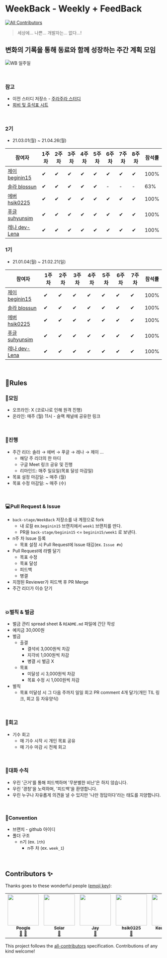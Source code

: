 # WeekBack - Weekly + FeedBack
<!-- ALL-CONTRIBUTORS-BADGE:START - Do not remove or modify this section -->
[![All Contributors](https://img.shields.io/badge/all_contributors-5-orange.svg?style=flat-square)](#contributors-)
<!-- ALL-CONTRIBUTORS-BADGE:END -->

> 세상에... 나쁜... 개발자는... 없다...!

## **변화의 기록을 통해 동료와 함께 성장하는 주간 계획 모임**

![WB 일주일](https://user-images.githubusercontent.com/58318786/104989878-c1378900-5a5e-11eb-9925-8916118dd48d.png)

<br>

### 참고
* 이전 스터디 저장소 - [주라주라 스터디](https://github.com/guswns1659/JuraJura)
* [회비 및 출석표 시트](https://docs.google.com/spreadsheets/d/1bW4PDzOeI4BGsfmKYqqA4cw2bDyWchXP4qRALd16rEE/edit?usp=sharing)

<br>

### 2기

- 21.03.01(월) ~ 21.04.26(월)

| 참여자 | 1주 차 | 2주 차 | 3주 차 | 4주 차 | 5주 차 | 6주 차 | 7주 차 | 8주 차 | 참석률 |
| --- | --- | --- | --- | --- | --- | --- | --- | --- | --- |
| [제이 beginin15](https://github.com/beginin15) |✔|✔|✔|✔|✔|✔|✔|✔| 100% |
| [솔라 blossun](https://github.com/blossun) |✔|✔|✔|✔|✔|-|-|-| 63% |
| [에버 hsik0225](https://github.com/hsik0225) |✔|✔|✔|✔|✔|✔|✔|✔| 100% |
| [푸글 suhyunsim](https://github.com/suhyunsim) |✔|✔|✔|✔|✔|✔|✔|✔| 100% |
| [레나 dev-Lena](https://github.com/dev-Lena) |✔|✔|✔|✔|✔|✔|✔|✔| 100% |


### 1기

- 21.01.04(월) ~ 21.02.21(일)

| 참여자 | 1주 차 | 2주 차 | 3주 차 | 4주 차 | 5주 차 | 6주 차 | 7주 차 | 참석률 |
| --- | --- | --- | --- | --- | --- | --- | --- | --- |
| [제이 beginin15](https://github.com/beginin15) |✔|✔|✔|✔|✔|✔|✔| 100% |
| [솔라 blossun](https://github.com/blossun) |✔|✔|✔|✔|✔|✔|✔| 100% |
| [에버 hsik0225](https://github.com/hsik0225) |✔|✔|✔|✔|✔|✔|✔| 100% |
| [푸글 suhyunsim](https://github.com/suhyunsim) |✔|✔|✔|✔|✔|✔|✔| 100% |
| [레나 dev-Lena](https://github.com/dev-Lena) |✔|✔|✔|✔|✔|✔|✔| 100% |

<br>

## 📃Rules
### 👋모임

- 오프라인: X (코로나로 인해 원격 진행)
- 온라인: 매주 (월) 11시 - 슬랙 채널에 공유한 링크

<br>

### 📝진행

- 주간 리더: 솔라 → 에버 → 푸글 → 레나 → 제이 ...
    - 해당 주 리더의 한 마디
    - 구글 Meet 링크 공유 및 진행 
    - 리마인드: 매주 일요일(목표 달성 마감일)
- 목표 설정 마감일: ~ 매주 (월)
- 목표 수정 마감일: ~ 매주 (수)

<br>

### 💻Pull Request & Issue

- `back-stage/WeekBack` 저장소를 내 계정으로 fork
    - 내 로컬 ex.`beginin15` 브랜치에서 `week1` 브랜치를 딴다.
    - PR을 `back-stage/beginin15` <= `beginin15/week1` 로 보낸다.
- n주 차 Issue 등록
    - 목표 설정 시 Pull Request에 Issue 태깅(ex. `Issue #n`)
- Pull Request에 라벨 달기
    - 목표 수정
    - 목표 달성
    - 피드백
    - 병결
- 지정된 Reviewer가 피드백 후 PR Merge
- 주간 리더가 이슈 닫기

<br>

### 💥벌칙 & 벌금

- 벌금 관리 spread sheet & `README.md` 파일에 간단 작성
- 예치금 30,000원
- 벌금
    - 출결
        - 결석비 3,000원씩 차감
        - 지각비 1,000원씩 차감
        - 병결 시 벌금 X
    - 목표
        - 미달성 시 3,000원씩 차감
        - 목표 수정 시 1,000원씩 차감
- 벌칙
    - 목표 미달성 시 그 다음 주까지 일일 회고 PR comment 4개 달기(개인 TIL 링크, 회고 등 자유양식)

<br>

### 👣회고

- 기수 회고
    - 매 기수 시작 시 개인 목표 공유
    - 매 기수 마감 시 전체 회고

<br>

### 🙆대화 수칙

- 우린 '근거'를 통해 피드백하며 '무분별한 비난'은 하지 않습니다.
- 우린 '경청'을 노력하며, '피드백'을 환영합니다.
- 우린 누구나 자유롭게 의견을 낼 수 있지만 '나만 정답이다'라는 태도를 지양합니다.

<br>

### 📑Convention

- 브랜치 - github 아이디
- 폴더 구조
    - n기 (ex. `1th`)
        - n주 차 (ex. `week_1`)

<br>

## Contributors ✨

Thanks goes to these wonderful people ([emoji key](https://allcontributors.org/docs/en/emoji-key)):

<!-- ALL-CONTRIBUTORS-LIST:START - Do not remove or modify this section -->
<!-- prettier-ignore-start -->
<!-- markdownlint-disable -->
<table>
  <tr>
    <td align="center"><a href="https://github.com/suhyunsim"><img src="https://avatars3.githubusercontent.com/u/58318786?v=4?s=100" width="100px;" alt=""/><br /><sub><b>Poogle</b></sub></a><br /><a href="https://github.com/back-stage/WeekBack/commits?author=suhyunsim" title="Documentation">📖</a> <a href="https://github.com/back-stage/WeekBack/pulls?q=is%3Apr+reviewed-by%3Asuhyunsim" title="Reviewed Pull Requests">👀</a></td>
    <td align="center"><a href="https://blossun.github.io"><img src="https://avatars0.githubusercontent.com/u/35985636?v=4?s=100" width="100px;" alt=""/><br /><sub><b>Solar</b></sub></a><br /><a href="https://github.com/back-stage/WeekBack/pulls?q=is%3Apr+reviewed-by%3Ablossun" title="Reviewed Pull Requests">👀</a></td>
    <td align="center"><a href="https://github.com/beginin15"><img src="https://avatars2.githubusercontent.com/u/33659848?v=4?s=100" width="100px;" alt=""/><br /><sub><b>Jay</b></sub></a><br /><a href="https://github.com/back-stage/WeekBack/pulls?q=is%3Apr+reviewed-by%3Abeginin15" title="Reviewed Pull Requests">👀</a></td>
    <td align="center"><a href="https://github.com/hsik0225"><img src="https://avatars2.githubusercontent.com/u/56301069?v=4?s=100" width="100px;" alt=""/><br /><sub><b>hsik0225</b></sub></a><br /><a href="https://github.com/back-stage/WeekBack/pulls?q=is%3Apr+reviewed-by%3Ahsik0225" title="Reviewed Pull Requests">👀</a></td>
    <td align="center"><a href="http://lena-chamna.netlify.app/"><img src="https://avatars1.githubusercontent.com/u/52783516?v=4?s=100" width="100px;" alt=""/><br /><sub><b>Keunna Lee</b></sub></a><br /><a href="https://github.com/back-stage/WeekBack/pulls?q=is%3Apr+reviewed-by%3Adev-Lena" title="Reviewed Pull Requests">👀</a></td>
  </tr>
</table>

<!-- markdownlint-restore -->
<!-- prettier-ignore-end -->

<!-- ALL-CONTRIBUTORS-LIST:END -->

This project follows the [all-contributors](https://github.com/all-contributors/all-contributors) specification. Contributions of any kind welcome!
